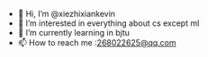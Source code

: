 - 👋 Hi, I’m @xiezhixiankevin
- 👀 I’m interested in everything about cs except ml
- 🌱 I’m currently learning in bjtu
- 📫 How to reach me :268022625@qq.com

<!---
xiezhixiankevin/xiezhixiankevin is a ✨ special ✨ repository because its `README.md` (this file) appears on your GitHub profile.
You can click the Preview link to take a look at your changes.
--->

